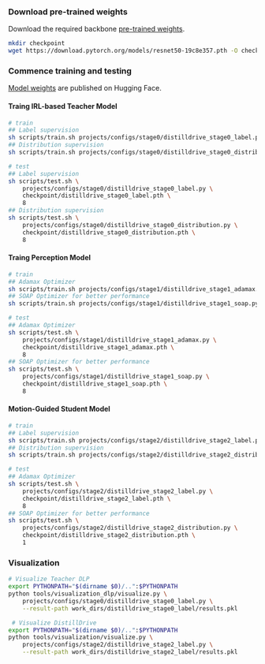 ### Download pre-trained weights
Download the required backbone [pre-trained weights](https://download.pytorch.org/models/resnet50-19c8e357.pth).
```bash
mkdir checkpoint
wget https://download.pytorch.org/models/resnet50-19c8e357.pth -O checkpoint/resnet50-19c8e357.pth
```

### Commence training and testing
[Model weights](https://huggingface.co/RuiYuStudying/DistillDrive/tree/main) are published  on Hugging Face.

#### Traing IRL-based Teacher Model
```bash
# train
## Label supervision
sh scripts/train.sh projects/configs/stage0/distilldrive_stage0_label.py 8
## Distribution supervision
sh scripts/train.sh projects/configs/stage0/distilldrive_stage0_distribution.py 8

# test
## Label supervision
sh scripts/test.sh \
    projects/configs/stage0/distilldrive_stage0_label.py \
    checkpoint/distilldrive_stage0_label.pth \
    8
## Distribution supervision
sh scripts/test.sh \
    projects/configs/stage0/distilldrive_stage0_distribution.py \
    checkpoint/distilldrive_stage0_distribution.pth \
    8
```

#### Traing Perception Model
```bash
# train
## Adamax Optimizer
sh scripts/train.sh projects/configs/stage1/distilldrive_stage1_adamax.py 8
## SOAP Optimizer for better performance
sh scripts/train.sh projects/configs/stage1/distilldrive_stage1_soap.py 8

# test
## Adamax Optimizer
sh scripts/test.sh \
    projects/configs/stage1/distilldrive_stage1_adamax.py \
    checkpoint/distilldrive_stage1_adamax.pth \
    8
## SOAP Optimizer for better performance
sh scripts/test.sh \
    projects/configs/stage1/distilldrive_stage1_soap.py \
    checkpoint/distilldrive_stage1_soap.pth \
    8
```

#### Motion-Guided Student Model
```bash
# train
## Label supervision
sh scripts/train.sh projects/configs/stage2/distilldrive_stage2_label.py 8
## Distribution supervision
sh scripts/train.sh projects/configs/stage2/distilldrive_stage2_distribution.py 8

# test
## Adamax Optimizer
sh scripts/test.sh \
    projects/configs/stage2/distilldrive_stage2_label.py \
    checkpoint/distilldrive_stage2_label.pth \
    8
## SOAP Optimizer for better performance
sh scripts/test.sh \
    projects/configs/stage2/distilldrive_stage2_distribution.py \
    checkpoint/distilldrive_stage2_distribution.pth \
    1
```

### Visualization
```bash
# Visualize Teacher DLP
export PYTHONPATH="$(dirname $0)/..":$PYTHONPATH
python tools/visualization_dlp/visualize.py \
	projects/configs/stage0/distilldrive_stage0_label.py \
	--result-path work_dirs/distilldrive_stage0_label/results.pkl

 # Visualize DistillDrive
export PYTHONPATH="$(dirname $0)/..":$PYTHONPATH
python tools/visualization/visualize.py \
	projects/configs/stage2/distilldrive_stage2_label.py \
	--result-path work_dirs/distilldrive_stage2_label/results.pkl
```
